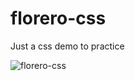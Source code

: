 # florero-css
Just a css demo to practice

![florero-css](https://github.com/francoibanezweb/florero-css/assets/98627998/5f525ced-2b05-4f83-895c-83a08311e58e)

